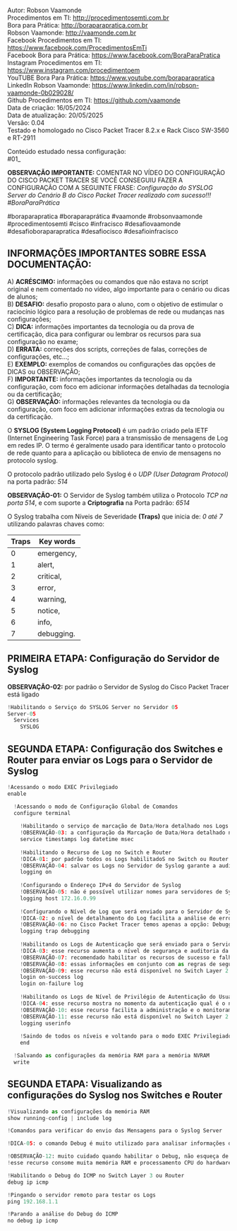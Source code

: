 Autor: Robson Vaamonde<br>
Procedimentos em TI: http://procedimentosemti.com.br<br>
Bora para Prática: http://boraparapratica.com.br<br>
Robson Vaamonde: http://vaamonde.com.br<br>
Facebook Procedimentos em TI: https://www.facebook.com/ProcedimentosEmTi<br>
Facebook Bora para Prática: https://www.facebook.com/BoraParaPratica<br>
Instagram Procedimentos em TI: https://www.instagram.com/procedimentoem<br>
YouTUBE Bora Para Prática: https://www.youtube.com/boraparapratica<br>
LinkedIn Robson Vaamonde: https://www.linkedin.com/in/robson-vaamonde-0b029028/<br>
Github Procedimentos em TI: https://github.com/vaamonde<br>
Data de criação: 16/05/2024<br>
Data de atualização: 20/05/2025<br>
Versão: 0.04<br>
Testado e homologado no Cisco Packet Tracer 8.2.x e Rack Cisco SW-3560 e RT-2911

Conteúdo estudado nessa configuração:<br>
#01_ 

**OBSERVAÇÃO IMPORTANTE:** COMENTAR NO VÍDEO DO CONFIGURAÇÃO DO CISCO PACKET TRACER SE VOCÊ CONSEGUIU FAZER A CONFIGURAÇÃO COM A SEGUINTE FRASE: *Configuração do SYSLOG Server do Cenário B do Cisco Packet Tracer realizado com sucesso!!! #BoraParaPrática*

#boraparapratica #boraparaprática #vaamonde #robsonvaamonde #procedimentosemti #cisco #infracisco #desafiovaamonde #desafioboraparapratica #desafiocisco #desafioinfracisco

## INFORMAÇÕES IMPORTANTES SOBRE ESSA DOCUMENTAÇÃO:

A) **ACRÉSCIMO:** informações ou comandos que não estava no script original e nem comentado no vídeo, algo importante para o cenário ou dicas de alunos;<br>
B) **DESAFIO:** desafio proposto para o aluno, com o objetivo de estimular o raciocínio lógico para a resolução de problemas de rede ou mudanças nas configurações;<br>
C) **DICA:** informações importantes da tecnologia ou da prova de certificação, dica para configurar ou lembrar os recursos para sua configuração no exame;<br>
D) **ERRATA:** correções dos scripts, correções de falas, correções de configurações, etc...;<br>
E) **EXEMPLO:** exemplos de comandos ou configurações das opções de DICAS ou OBSERVAÇÃO;<br>
F) **IMPORTANTE:** informações importantes da tecnologia ou da configuração, com foco em adicionar informações detalhadas da tecnologia ou da certificação;<br>
G) **OBSERVAÇÃO:** informações relevantes da tecnologia ou da configuração, com foco em adicionar informações extras da tecnologia ou da certificação.

O **SYSLOG (System Logging Protocol)** é um padrão criado pela IETF (Internet Engineering Task Force) para a transmissão de mensagens de Log em redes IP. O termo é geralmente usado para identificar tanto o protocolo de rede quanto para a aplicação ou biblioteca de envio de mensagens no protocolo syslog.

O protocolo padrão utilizado pelo Syslog é o *UDP (User Datagram Protocol)* na porta padrão: *514*

**OBSERVAÇÃO-01:** O Servidor de Syslog também utiliza o Protocolo *TCP na porta 514*, e com suporte a **Criptografia** na Porta padrão: *6514*

O Syslog trabalha com Níveis de Severidade **(Traps)** que inicia de: *0 até 7* utilizando palavras chaves como:

| Traps | Key words |
|-------|-----------|
| 0 | emergency, |
| 1 | alert, |
| 2 | critical, |
| 3 | error, |
| 4 | warning, |
| 5 | notice, |
| 6 | info, |
| 7 | debugging. |

## PRIMEIRA ETAPA: Configuração do Servidor de Syslog

**OBSERVAÇÃO-02:** por padrão o Servidor de Syslog do Cisco Packet Tracer está ligado

```python
!Habilitando o Serviço do SYSLOG Server no Servidor 05
Server-05
  Services
    SYSLOG
```

## SEGUNDA ETAPA: Configuração dos Switches e Router para enviar os Logs para o Servidor de Syslog

```python
!Acessando o modo EXEC Privilegiado
enable

  !Acessando o modo de Configuração Global de Comandos
  configure terminal
    
    !Habilitando o serviço de marcação de Data/Hora detalhado nos Logs do Switch e Router
    !OBSERVAÇÃO-03: a configuração da Marcação de Data/Hora detalhado nos Log já foi executada no Script Base
    service timestamps log datetime msec
    
    !Habilitando o Recurso de Log no Switch e Router
    !DICA-01: por padrão todos os Logs habilitadoS no Switch ou Router são volátil (desligou, perdeu tudo)
    !OBSERVAÇÃO-04: salvar os Logs no Servidor de Syslog garante a auditoria de falhas nos equipamentos
    logging on
    
    !Configurando o Endereço IPv4 do Servidor de Syslog
    !OBSERVAÇÃO-05: não é possível utilizar nomes para servidores de Syslog no Cisco Packet Tracer, somente IPv4
    logging host 172.16.0.99
    
    !Configurando o Nível de Log que será enviado para o Servidor de Syslog
    !DICA-02: o nível de detalhamento do Log facilita a análise de erros e possíveis falhas de segurança
    !OBSERVAÇÃO-06: no Cisco Packet Tracer temos apenas a opção: Debugging (severity=7)
    logging trap debugging
    
    !Habilitando os Logs de Autenticação que será enviado para o Servidor de Syslog
    !DICA-03: esse recurso aumenta o nível de segurança e auditoria da rede em relação a autenticação física ou remota
    !OBSERVAÇÃO-07: recomendado habilitar os recursos de sucesso e falhas de autenticação física ou remota
    !OBSERVAÇÃO-08: essas informações em conjunto com as regras de segurança aumenta o nível de confiabilidade da rede
    !OBSERVAÇÃO-09: esse recurso não está disponível no Switch Layer 2 2960
    login on-success log
    login on-failure log
    
    !Habilitando os Logs de Nível de Privilégio de Autenticação do Usuário
    !DICA-04: esse recurso mostra no momento da autenticação qual é o nível de privilégio do usuário
    !OBSERVAÇÃO-10: esse recurso facilita a administração e o monitoramento dos equipamentos utilizados na rede
    !OBSERVAÇÃO-11: esse recurso não está disponível no Switch Layer 2 2960
    logging userinfo
    
    !Saindo de todos os níveis e voltando para o modo EXEC Privilegiado
    end

  !Salvando as configurações da memória RAM para a memória NVRAM
  write
```

## SEGUNDA ETAPA: Visualizando as configurações do Syslog nos Switches e Router

```python
!Visualizando as configurações da memória RAM
show running-config | include log

!Comandos para verificar do envio das Mensagens para o Syslog Server

!DICA-05: o comando Debug é muito utilizado para analisar informações detalhadas de recursos ou comandos

!OBSERVAÇÃO-12: muito cuidado quando habilitar o Debug, não esqueça de desabilitar no final da análise,
!esse recurso consome muita memória RAM e processamento CPU do hardware causando lentidão ou travamento.

!Habilitando o Debug do ICMP no Switch Layer 3 ou Router
debug ip icmp

!Pingando o servidor remoto para testar os Logs
ping 192.168.1.1

!Parando a análise do Debug do ICMP
no debug ip icmp
```